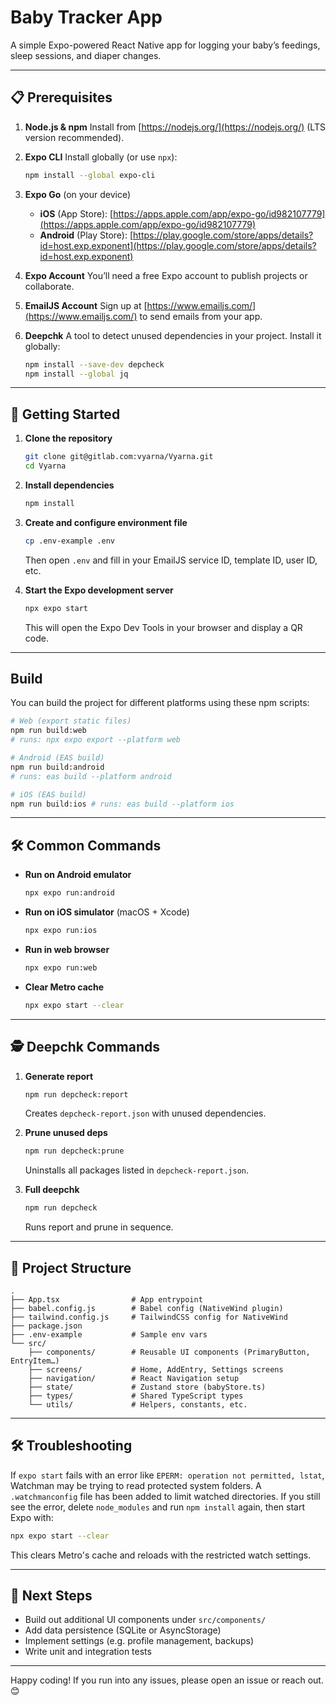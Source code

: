 # Baby Tracker App

A simple Expo-powered React Native app for logging your baby’s feedings, sleep sessions, and diaper changes.

---

## 📋 Prerequisites

1. **Node.js & npm**
   Install from [https://nodejs.org/](https://nodejs.org/) (LTS version recommended).

2. **Expo CLI**
   Install globally (or use `npx`):

   ```bash
   npm install --global expo-cli
   ```

3. **Expo Go** (on your device)
   - **iOS** (App
     Store): [https://apps.apple.com/app/expo-go/id982107779](https://apps.apple.com/app/expo-go/id982107779)
   - **Android** (Play
     Store): [https://play.google.com/store/apps/details?id=host.exp.exponent](https://play.google.com/store/apps/details?id=host.exp.exponent)

4. **Expo Account**
   You’ll need a free Expo account to publish projects or collaborate.

5. **EmailJS Account**
   Sign up at [https://www.emailjs.com/](https://www.emailjs.com/) to send emails from your app.

6. **Deepchk**
   A tool to detect unused dependencies in your project. Install it globally:

   ```bash
   npm install --save-dev depcheck
   npm install --global jq
   ```

---

## 🚀 Getting Started

1. **Clone the repository**

   ```bash
   git clone git@gitlab.com:vyarna/Vyarna.git
   cd Vyarna
   ```

2. **Install dependencies**

   ```bash
   npm install
   ```

3. **Create and configure environment file**

   ```bash
   cp .env-example .env
   ```

   Then open `.env` and fill in your EmailJS service ID, template ID, user ID, etc.

4. **Start the Expo development server**

   ```bash
   npx expo start
   ```

   This will open the Expo Dev Tools in your browser and display a QR code.

---

## Build

You can build the project for different platforms using these npm scripts:

```bash
# Web (export static files)
npm run build:web
# runs: npx expo export --platform web

# Android (EAS build)
npm run build:android
# runs: eas build --platform android

# iOS (EAS build)
npm run build:ios # runs: eas build --platform ios
```

---

## 🛠️ Common Commands

- **Run on Android emulator**

  ```bash
  npx expo run:android
  ```

- **Run on iOS simulator** (macOS + Xcode)

  ```bash
  npx expo run:ios
  ```

- **Run in web browser**

  ```bash
  npx expo run:web
  ```

- **Clear Metro cache**

  ```bash
  npx expo start --clear
  ```

---

## 🕵️ Deepchk Commands

1. **Generate report**

   ```bash
   npm run depcheck:report
   ```

   Creates `depcheck-report.json` with unused dependencies.

2. **Prune unused deps**

   ```bash
   npm run depcheck:prune
   ```

   Uninstalls all packages listed in `depcheck-report.json`.

3. **Full deepchk**

   ```bash
   npm run depcheck
   ```

   Runs report and prune in sequence.

---

## 📂 Project Structure

```
.
├── App.tsx                # App entrypoint
├── babel.config.js        # Babel config (NativeWind plugin)
├── tailwind.config.js     # TailwindCSS config for NativeWind
├── package.json
├── .env-example           # Sample env vars
└── src/
    ├── components/        # Reusable UI components (PrimaryButton, EntryItem…)
    ├── screens/           # Home, AddEntry, Settings screens
    ├── navigation/        # React Navigation setup
    ├── state/             # Zustand store (babyStore.ts)
    ├── types/             # Shared TypeScript types
    └── utils/             # Helpers, constants, etc.
```

---

## 🛠 Troubleshooting

If `expo start` fails with an error like `EPERM: operation not permitted, lstat`,
Watchman may be trying to read protected system folders. A `.watchmanconfig`
file has been added to limit watched directories. If you still see the error,
delete `node_modules` and run `npm install` again, then start Expo with:

```bash
npx expo start --clear
```

This clears Metro's cache and reloads with the restricted watch settings.

---

## 🎯 Next Steps

- Build out additional UI components under `src/components/`
- Add data persistence (SQLite or AsyncStorage)
- Implement settings (e.g. profile management, backups)
- Write unit and integration tests

---

Happy coding! If you run into any issues, please open an issue or reach out. 😊
